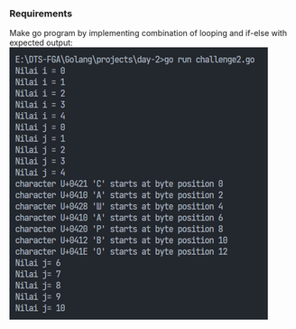 ### Requirements
Make go program by implementing combination of looping and if-else with expected output:
![Expected output](output_challenge2.png)